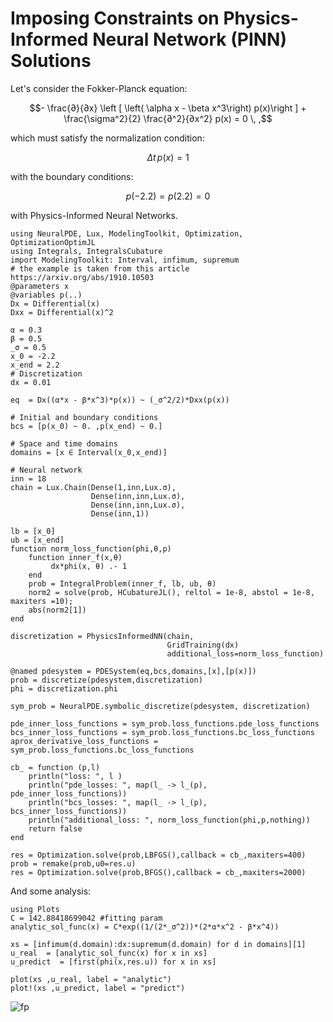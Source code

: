 # Imposing Constraints on Physics-Informed Neural Network (PINN) Solutions

Let's consider the Fokker-Planck equation:

```math
- \frac{∂}{∂x} \left [ \left( \alpha x - \beta x^3\right) p(x)\right ] + \frac{\sigma^2}{2} \frac{∂^2}{∂x^2} p(x) = 0 \, ,
```

which must satisfy the normalization condition:

```math
\Delta t \, p(x) = 1
```

with the boundary conditions:

```math
p(-2.2) = p(2.2) = 0
```

with Physics-Informed Neural Networks.

```@example fokkerplank
using NeuralPDE, Lux, ModelingToolkit, Optimization, OptimizationOptimJL
using Integrals, IntegralsCubature
import ModelingToolkit: Interval, infimum, supremum
# the example is taken from this article https://arxiv.org/abs/1910.10503
@parameters x
@variables p(..)
Dx = Differential(x)
Dxx = Differential(x)^2

α = 0.3
β = 0.5
_σ = 0.5
x_0 = -2.2
x_end = 2.2
# Discretization
dx = 0.01

eq  = Dx((α*x - β*x^3)*p(x)) ~ (_σ^2/2)*Dxx(p(x))

# Initial and boundary conditions
bcs = [p(x_0) ~ 0. ,p(x_end) ~ 0.]

# Space and time domains
domains = [x ∈ Interval(x_0,x_end)]

# Neural network
inn = 18
chain = Lux.Chain(Dense(1,inn,Lux.σ),
                  Dense(inn,inn,Lux.σ),
                  Dense(inn,inn,Lux.σ),
                  Dense(inn,1))

lb = [x_0]
ub = [x_end]
function norm_loss_function(phi,θ,p)
    function inner_f(x,θ)
         dx*phi(x, θ) .- 1
    end
    prob = IntegralProblem(inner_f, lb, ub, θ)
    norm2 = solve(prob, HCubatureJL(), reltol = 1e-8, abstol = 1e-8, maxiters =10);
    abs(norm2[1])
end

discretization = PhysicsInformedNN(chain,
                                   GridTraining(dx)
                                   additional_loss=norm_loss_function)

@named pdesystem = PDESystem(eq,bcs,domains,[x],[p(x)])
prob = discretize(pdesystem,discretization)
phi = discretization.phi

sym_prob = NeuralPDE.symbolic_discretize(pdesystem, discretization)

pde_inner_loss_functions = sym_prob.loss_functions.pde_loss_functions
bcs_inner_loss_functions = sym_prob.loss_functions.bc_loss_functions
aprox_derivative_loss_functions = sym_prob.loss_functions.bc_loss_functions

cb_ = function (p,l)
    println("loss: ", l )
    println("pde_losses: ", map(l_ -> l_(p), pde_inner_loss_functions))
    println("bcs_losses: ", map(l_ -> l_(p), bcs_inner_loss_functions))
    println("additional_loss: ", norm_loss_function(phi,p,nothing))
    return false
end

res = Optimization.solve(prob,LBFGS(),callback = cb_,maxiters=400)
prob = remake(prob,u0=res.u)
res = Optimization.solve(prob,BFGS(),callback = cb_,maxiters=2000)
```

And some analysis:

```@example fokkerplank
using Plots
C = 142.88418699042 #fitting param
analytic_sol_func(x) = C*exp((1/(2*_σ^2))*(2*α*x^2 - β*x^4))

xs = [infimum(d.domain):dx:supremum(d.domain) for d in domains][1]
u_real  = [analytic_sol_func(x) for x in xs]
u_predict  = [first(phi(x,res.u)) for x in xs]

plot(xs ,u_real, label = "analytic")
plot!(xs ,u_predict, label = "predict")
```

![fp](https://user-images.githubusercontent.com/12683885/129405830-3d00c24e-adf1-443b-aa36-6af0e5305821.png)
